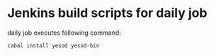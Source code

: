 Jenkins build scripts for daily job
===

daily job executes following command:
```bash
cabal install yesod yesod-bin
```
